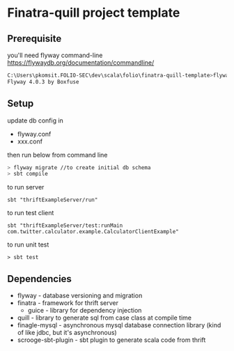 # Finatra-quill project template

## Prerequisite
you'll need flyway command-line https://flywaydb.org/documentation/commandline/
```bash
C:\Users\pkomsit.FOLIO-SEC\dev\scala\folio\finatra-quill-template>flyway -v
Flyway 4.0.3 by Boxfuse
```

## Setup
update db config in
* flyway.conf
* xxx.conf

then run below from command line
```bash
> flyway migrate //to create initial db schema
> sbt compile
```

to run server
```
sbt "thriftExampleServer/run"
```

to run test client
```
sbt "thriftExampleServer/test:runMain com.twitter.calculator.example.CalculatorClientExample"
```

to run unit test
```
> sbt test
```

## Dependencies
* flyway - database versioning and migration
* finatra - framework for thrift server
  * guice - library for dependency injection
* quill - library to generate sql from case class at compile time
* finagle-mysql - asynchronous mysql database connection library (kind of like jdbc, but it's asynchronous)
* scrooge-sbt-plugin - sbt plugin to generate scala code from thrift
